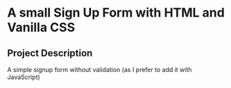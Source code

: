 # A small Sign Up Form with HTML and Vanilla CSS

## Project Description
A simple signup form without validation (as I prefer to add it with JavaScript)
